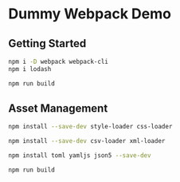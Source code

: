 # Dummy Webpack Demo

## Getting Started

```sh
npm i -D webpack webpack-cli
npm i lodash

npm run build
```

## Asset Management

```sh
npm install --save-dev style-loader css-loader

npm install --save-dev csv-loader xml-loader

npm install toml yamljs json5 --save-dev

npm run build
```

